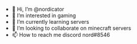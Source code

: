 - 👋 Hi, I’m @nordicator
- 👀 I’m interested in gaming
- 🌱 I’m currently learning servers
- 💞️ I’m looking to collaborate on minecraft servers
- 📫 How to reach me discord nord#8546

<!---
nordicator/nordicator is a ✨ special ✨ repository because its `README.md` (this file) appears on your GitHub profile.
You can click the Preview link to take a look at your changes.
--->
